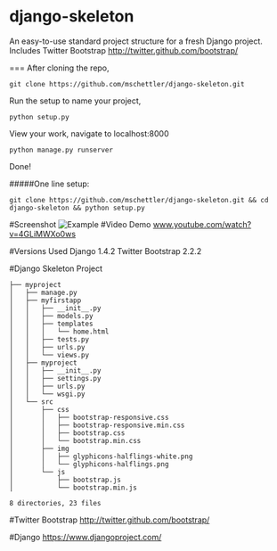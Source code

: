 django-skeleton
===============

An easy-to-use standard project structure for a fresh Django project. Includes Twitter Bootstrap http://twitter.github.com/bootstrap/

===
After cloning the repo,

    git clone https://github.com/mschettler/django-skeleton.git

Run the setup to name your project,
    
    python setup.py

View your work, navigate to localhost:8000

    python manage.py runserver
    
Done!



#####One line setup:

	git clone https://github.com/mschettler/django-skeleton.git && cd django-skeleton && python setup.py


#Screenshot
![Example](https://raw.github.com/mschettler/django-skeleton/master/screenshot.png)
#Video Demo
www.youtube.com/watch?v=4GLiMWXo0ws


#Versions Used
    Django 1.4.2
    Twitter Bootstrap 2.2.2


#Django Skeleton Project

    ├── myproject
    │   ├── manage.py
    │   ├── myfirstapp
    │   │   ├── __init__.py
    │   │   ├── models.py
    │   │   ├── templates
    │   │   │   └── home.html
    │   │   ├── tests.py
    │   │   ├── urls.py
    │   │   └── views.py
    │   ├── myproject
    │   │   ├── __init__.py
    │   │   ├── settings.py
    │   │   ├── urls.py
    │   │   └── wsgi.py
    │   └── src
    │       ├── css
    │       │   ├── bootstrap-responsive.css
    │       │   ├── bootstrap-responsive.min.css
    │       │   ├── bootstrap.css
    │       │   └── bootstrap.min.css
    │       ├── img
    │       │   ├── glyphicons-halflings-white.png
    │       │   └── glyphicons-halflings.png
    │       └── js
    │           ├── bootstrap.js
    │           └── bootstrap.min.js

    8 directories, 23 files

    
    
    
#Twitter Bootstrap
http://twitter.github.com/bootstrap/

#Django
https://www.djangoproject.com/
